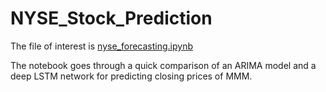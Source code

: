 # NYSE_Stock_Prediction

The file of interest is [nyse_forecasting.ipynb](nyse_forecasting.ipynb)

The notebook goes through a quick comparison of an ARIMA model and a deep LSTM network for predicting closing prices of MMM.  
